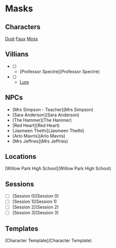 # Masks

## Characters

[Dust](Dust)
[Faux](Faux)
[Moss](Moss)

## Villians

* [ ] - [Professor Spectre](Professor Spectre)
* [ ] - [Lure](Lure)

## NPCs

* [Mrs Simpson - Teacher](Mrs Simpson)
* [Sara Anderson](Sara Anderson) 
* [The Hammer](The Hammer)
* [Red Heart](Red Heart)
* [Jasmeen Thethi](Jasmeen Thethi)
* [Arlo Mavris](Arlo Mavris)
* [Mrs Jeffries](Mrs Jeffries)

## Locations

[Willow Park High School](Willow Park High School)

## Sessions
* [ ] [Session 0](Session 0)
* [ ] [Session 1](Session 1)
* [ ] [Session 2](Session 2)
* [ ] [Session 3](Session 3)

## Templates
[Character Template](Character Template)
